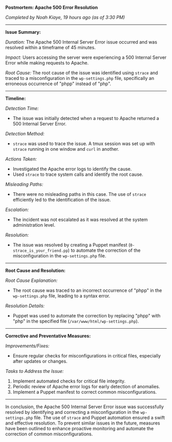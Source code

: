 **Postmortem: Apache 500 Error Resolution**

*Completed by Noah Kiaye, 19 hours ago (as of 3:30 PM)*

---

**Issue Summary:**

*Duration:* 
The Apache 500 Internal Server Error issue occurred and was resolved within a timeframe of 45 minutes.

*Impact:* 
Users accessing the server were experiencing a 500 Internal Server Error while making requests to Apache.

*Root Cause:* 
The root cause of the issue was identified using `strace` and traced to a misconfiguration in the `wp-settings.php` file, specifically an erroneous occurrence of "phpp" instead of "php".

---

**Timeline:**

*Detection Time:*
- The issue was initially detected when a request to Apache returned a 500 Internal Server Error.

*Detection Method:*
- `strace` was used to trace the issue. A tmux session was set up with `strace` running in one window and `curl` in another.

*Actions Taken:*
- Investigated the Apache error logs to identify the cause.
- Used `strace` to trace system calls and identify the root cause.
  
*Misleading Paths:*
- There were no misleading paths in this case. The use of `strace` efficiently led to the identification of the issue.

*Escalation:*
- The incident was not escalated as it was resolved at the system administration level.

*Resolution:*
- The issue was resolved by creating a Puppet manifest (`0-strace_is_your_friend.pp`) to automate the correction of the misconfiguration in the `wp-settings.php` file.

---

**Root Cause and Resolution:**

*Root Cause Explanation:*
- The root cause was traced to an incorrect occurrence of "phpp" in the `wp-settings.php` file, leading to a syntax error.

*Resolution Details:*
- Puppet was used to automate the correction by replacing "phpp" with "php" in the specified file (`/var/www/html/wp-settings.php`).

---

**Corrective and Preventative Measures:**

*Improvements/Fixes:*
- Ensure regular checks for misconfigurations in critical files, especially after updates or changes.

*Tasks to Address the Issue:*
1. Implement automated checks for critical file integrity.
2. Periodic review of Apache error logs for early detection of anomalies.
3. Implement a Puppet manifest to correct common misconfigurations.

---

In conclusion, the Apache 500 Internal Server Error issue was successfully resolved by identifying and correcting a misconfiguration in the `wp-settings.php` file. The use of `strace` and Puppet automation ensured a swift and effective resolution. To prevent similar issues in the future, measures have been outlined to enhance proactive monitoring and automate the correction of common misconfigurations.
